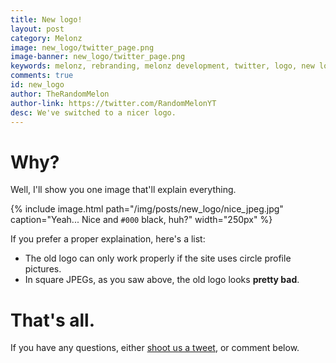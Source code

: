 ```yaml
---
title: New logo!
layout: post
category: Melonz
image: new_logo/twitter_page.png
image-banner: new_logo/twitter_page.png
keywords: melonz, rebranding, melonz development, twitter, logo, new logo
comments: true
id: new_logo
author: TheRandomMelon
author-link: https://twitter.com/RandomMelonYT
desc: We've switched to a nicer logo.
---
```


# Why?
Well, I'll show you one image that'll explain everything.

{% include image.html path="/img/posts/new_logo/nice_jpeg.jpg" caption="Yeah... Nice and <code>#000</code> black, huh?" width="250px" %}

If you prefer a proper explaination, here's a list:

- The old logo can only work properly if the site uses circle profile pictures.
- In square JPEGs, as you saw above, the old logo looks **pretty bad**.

# That's all.
If you have any questions, either [shoot us a tweet](https://twitter.com/MelonzDev), or comment below.
